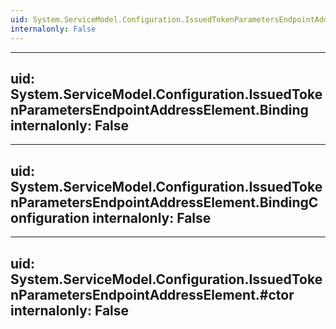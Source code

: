 ```yaml
---
uid: System.ServiceModel.Configuration.IssuedTokenParametersEndpointAddressElement
internalonly: False
---
```


---
uid: System.ServiceModel.Configuration.IssuedTokenParametersEndpointAddressElement.Binding
internalonly: False
---

---
uid: System.ServiceModel.Configuration.IssuedTokenParametersEndpointAddressElement.BindingConfiguration
internalonly: False
---

---
uid: System.ServiceModel.Configuration.IssuedTokenParametersEndpointAddressElement.#ctor
internalonly: False
---
